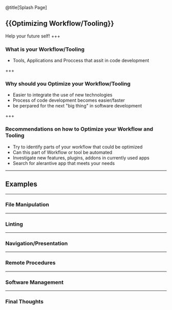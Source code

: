 @title[Splash Page]
## {{Optimizing Workflow/Tooling}}
Help your future self!
+++

### What is your Workflow/Tooling
* Tools, Applications and Proccess that assit in code development

+++ 

### Why should you Optimize your Workflow/Tooling
* Easier to integrate  the use of new technologies
* Process of code development becomes easier/faster
* be perpared for the next "big thing" in software development  

+++
 ### Recommendations on how to Optimize your Workflow and Tooling 
 *  Try to identify parts of your workflow that could be optimized
 *  Can this part of Workflow or tool be automated
 *  Investigate new features, plugins, addons in currently used apps  
 *  Search for alerantive app that meets your needs

---
## Examples
---

### File Manipulation

---

### Linting 

---

### Navigation/Presentation 

---

### Remote Procedures

---

### Software Management

---

### Final Thoughts



